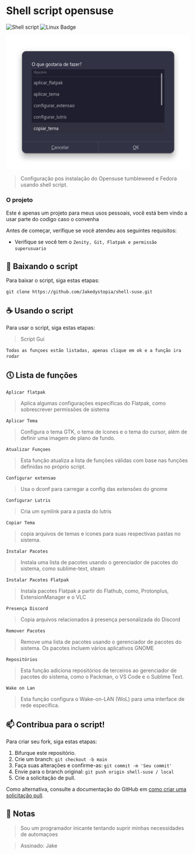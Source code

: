 # Shell script opensuse

![Shell script](https://img.shields.io/badge/Shell_Script-0d1117?style=for-the-badge&logo=gnu-bash&logoColor=white)
![Linux Badge](https://img.shields.io/badge/Linux-0d1117?style=for-the-badge&logo=linux&logoColor=white)

<img src="./imagens/img.png" alt="Demo">

> Configuração pos instalação do Opensuse tumbleweed e Fedora usando shell script.

### O projeto

Este é apenas um projeto para meus usos pessoais, você está bem vindo a usar parte do codigo caso o convenha

Antes de começar, verifique se você atendeu aos seguintes requisitos:
* Verifique se você tem o `Zenity, Git, Flatpak e permissão superusuario`

## 🚀 Baixando o script

Para baixar o script, siga estas etapas:

```
git clone https://github.com/Jakedystopia/shell-suse.git
```
## ☕ Usando o script

Para usar o script, siga estas etapas:

> Script Gui

```
Todas as funçoes estão listadas, apenas clique em ok e a função ira rodar
```

## 🕔 Lista de funções

```
Aplicar flatpak
```

> Aplica algumas configurações específicas do Flatpak, como sobrescrever permissões de sistema

```
Aplicar Tema
```

> Configura o tema GTK, o tema de ícones e o tema do cursor, além de definir uma imagem de plano de fundo.


```
Atualizar Funçoes
```

> Esta função atualiza a lista de funções válidas com base nas funções definidas no próprio script.

```
Configurar extensao
```

> Usa o dconf para carregar a config das extensões do gnome

```
Configurar Lutris
```

> Cria um symlink para a pasta do lutris


```
Copiar Tema
```

> copia arquivos de temas e icones  para suas respectivas pastas no sistema.

```
Instalar Pacotes
```

> Instala uma lista de pacotes usando o gerenciador de pacotes do sistema, como sublime-text, steam

```
Instalar Pacotes Flatpak
```

> Instala pacotes Flatpak a partir do Flathub, como, Protonplus, ExtensionManager e o VLC

```
Presença Discord
```
> Copia arquivos relacionados à presença personalizada do Discord 
```
Remover Pacotes
```

> Remove uma lista de pacotes usando o gerenciador de pacotes do sistema. Os pacotes incluem vários aplicativos GNOME

```
Repositórios
```

> Esta função adiciona repositórios de terceiros ao gerenciador de pacotes do sistema, como o Packman, o VS Code e o Sublime Text.

```
Wake on Lan
```
> Esta função configura o Wake-on-LAN (WoL) para uma interface de rede específica.

## 📫 Contribua para o script!
Para criar seu fork, siga estas etapas:

1. Bifurque este repositório.
2. Crie um branch: `git checkout -b main`
3. Faça suas alterações e confirme-as: `git commit -m 'Seu commit'`
4. Envie para o branch original: `git push origin shell-suse / local`
5. Crie a solicitação de pull.

Como alternativa, consulte a documentação do GitHub em [como criar uma solicitação pull](https://help.github.com/en/github/collaborating-with-issues-and-pull-requests/creating-a-pull-request).

## 🎉 Notas

> Sou um programador inicante tentando suprir minhas necessidades de automaçoes

> Assinado: Jake

